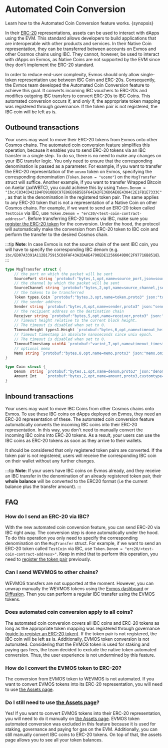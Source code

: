 <!--
order: 8
-->

# Automated Coin Conversion

Learn how to the Automated Coin Conversion feature works. {synopsis}

In their [ERC-20](https://ethereum.org/en/developers/docs/standards/tokens/erc-20/) representations,
assets can be used to interact with dApps using the EVM.
This standard allows developers to build applications that are interoperable with other products and services.
In their Native Coin representation, they can be transferred
between accounts on Evmos and other Cosmos chains using IBC.
They cannot, however, be used to interact with dApps on Evmos,
as Native Coins are not supported by the EVM
since they don’t implement the ERC-20 standard.

In order to reduce end-user complexity,
Evmos should only allow single-token representation use between IBC Coin and ERC-20s.
Consequently, the Evmos team developed the Automated Coin Conversion feature to achieve this goal.
It converts incoming IBC vouchers to ERC-20s and modifies outgoing IBC transfers to convert ERC-20s to IBC Coins.
This automated conversion occurs if, and *only* if, the appropriate token mapping was registered through governance.
If the token pair is not registered, the IBC coin will be left as is.

## Outbound transactions

Your users may want to move their ERC-20 tokens from Evmos onto other Cosmos chains.
The automated coin conversion feature simplifies this operation, because it enables you
to send ERC-20 tokens via an IBC transfer in a single step.
To do so, there is no need to make any changes on your IBC transfer logic.
You only need to ensure that the corresponding denomination is passed as a parameter.
For example, if you want to transfer the ERC-20 representation of the `uosmo` token on Evmos,
specifying the corresponding denomination (`Token.Denom = "uosmo"`) on the `MsgTransfer` struct will suffice.
Another example, if you want to transfer Wrapped Bitcoin on Axelar (axlWBTC),
you could achieve this by using `Token.Denom = "ibc/C834CD421B4FD910BBC97E06E86B5E6F64EA2FE36D6AE0E4304C2E1FB1E7333C"`,
as that is the denomination in the registered token pair.
The same applies to any ERC-20 token that is not a representation of a Native Coin on other Cosmos chains.
For example, if we want to send an ERC-20 token called `TestCoin` via IBC,
use `Token.Denom = "erc20/<test-coin-contract-address>"`.
Before transferring ERC-20 tokens via IBC, make sure you
[register the ERC-20 token](https://docs.evmos.org/developers/guides/erc20_registration.html) for the conversion.
Under the hood, the protocol will automatically make the conversion from ERC-20 token to IBC coin
and perform the transfer to the desired Cosmos chain.

:::tip
**Note**: In case Evmos is not the source chain of the sent IBC coin,
you will have to specify the corresponding IBC denom
(e.g. `ibc/ED07A3391A112B175915CD8FAF43A2DA8E4790EDE12566649D0C2F97716B8518`).
:::

```go
type MsgTransfer struct {
	// the port on which the packet will be sent
	SourcePort string `protobuf:"bytes,1,opt,name=source_port,json=sourcePort,proto3" json:"source_port,omitempty" yaml:"source_port"`
	// the channel by which the packet will be sent
	SourceChannel string `protobuf:"bytes,2,opt,name=source_channel,json=sourceChannel,proto3" json:"source_channel,omitempty" yaml:"source_channel"`
	// the tokens to be transferred
	Token types.Coin `protobuf:"bytes,3,opt,name=token,proto3" json:"token"`
	// the sender address
	Sender string `protobuf:"bytes,4,opt,name=sender,proto3" json:"sender,omitempty"`
	// the recipient address on the destination chain
	Receiver string `protobuf:"bytes,5,opt,name=receiver,proto3" json:"receiver,omitempty"`
	// Timeout height relative to the current block height.
	// The timeout is disabled when set to 0.
	TimeoutHeight types1.Height `protobuf:"bytes,6,opt,name=timeout_height,json=timeoutHeight,proto3" json:"timeout_height" yaml:"timeout_height"`
	// Timeout timestamp in absolute nanoseconds since unix epoch.
	// The timeout is disabled when set to 0.
	TimeoutTimestamp uint64 `protobuf:"varint,7,opt,name=timeout_timestamp,json=timeoutTimestamp,proto3" json:"timeout_timestamp,omitempty" yaml:"timeout_timestamp"`
	// optional memo
	Memo string `protobuf:"bytes,8,opt,name=memo,proto3" json:"memo,omitempty"`
}

type Coin struct {
	Denom  string `protobuf:"bytes,1,opt,name=denom,proto3" json:"denom,omitempty"`
	Amount Int    `protobuf:"bytes,2,opt,name=amount,proto3,customtype=Int" json:"amount"`
}
```

## Inbound transactions

Your users may want to move IBC Coins from other Cosmos chains onto Evmos.
To use these IBC coins on dApps deployed on Evmos, they need an ERC-20 representation of these.
The automated coin conversion feature automatically converts the incoming IBC coins into their ERC-20 representation.
In this way, you don't need to manually convert the incoming IBC coins into ERC-20 tokens.
As a result, your users can use the IBC coins as ERC-20 tokens as soon as they arrive to their wallets.

It should be considered that only registered token pairs are converted.
If the token pair is not registered, users will receive the corresponding IBC coin on their wallet without any further changes.

:::tip
**Note**: If your users have IBC coins on Evmos already,
and they receive an IBC transfer in the denomination of an already registered token pair,
their **whole balance** will be converted to the ERC20 format
(i.e the current balance plus the transfer amount).
:::

## FAQ

### How do I send an ERC-20 via IBC?

With the new automated coin conversion feature, you can send ERC-20 via IBC right away.
The conversion step is done automatically under the hood.
To do this operation you only need to specify the corresponding denomination on the `MsgTransfer` struct.
For example, if we want to send an ERC-20 token called `TestCoin` via IBC,
use `Token.Denom = "erc20/<test-coin-contract-address>"`.
Keep in mind that to perform this operation, you need to
[register the token pair](https://docs.evmos.org/developers/guides/erc20_registration.html) previously.

### Can I send WEVMOS to other chains?

WEVMOS transfers are not supported at the moment.
However, you can unwrap manually the WEVMOS tokens using the [Evmos dashboard](https://app.evmos.org/assets) or [Diffusion](https://app.diffusion.fi/).
Then you can perform a regular IBC transfer using the EVMOS tokens.

### Does automated coin conversion apply to all coins?

The automated coin conversion covers all IBC coins and ERC-20 tokens
as long as the appropriate token mapping was registered through governance
([guide to register an ERC-20 token](https://docs.evmos.org/developers/guides/erc20_registration.html)).
If the token pair is not registered, the IBC coin will be left as is.
Additionally, EVMOS token conversion is not automated.
Considering that the EVMOS token is used for staking and paying gas fees,
the team decided to exclude the native token automated conversion.
Thus, the user experience is not undermined by this feature.

### How do I convert the EVMOS token to ERC-20?

The conversion from EVMOS token to WEVMOS is not automated.
If you want to convert EVMOS tokens into its ERC-20 representation,
you will need to use [the Assets page](https://app.evmos.org/assets).

### Do I still need to use [the Assets page](https://app.evmos.org/assets)?

Yes! If you want to convert EVMOS tokens into their ERC-20 representation,
you will need to do it manually on [the Assets page](https://app.evmos.org/assets).
EVMOS token automated conversion was excluded in this feature
because it is used for staking, governance and paying for gas on the EVM.
Additionally, you can still manually convert IBC coins to ERC-20 tokens.
On top of that, the assets page allows you to see all your token balances.
